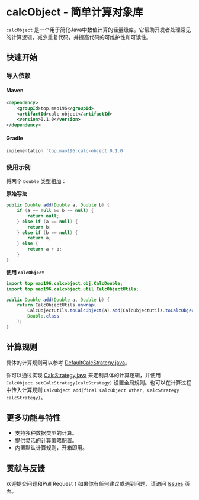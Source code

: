 
# calcObject - 简单计算对象库


`calcObject` 是一个用于简化Java中数值计算的轻量级库。它帮助开发者处理常见的计算逻辑，减少重复代码，并提高代码的可维护性和可读性。

## 快速开始

### 导入依赖

#### Maven
```xml
<dependency>
    <groupId>top.mao196</groupId>
    <artifactId>calc-object</artifactId>
    <version>0.1.0</version>
</dependency>
```


#### Gradle
```groovy
implementation 'top.mao196:calc-object:0.1.0'
```


### 使用示例

将两个 `Double` 类型相加：

**原始写法**
```java
public Double add(Double a, Double b) {
    if (a == null && b == null) {
        return null;
    } else if (a == null) {
        return b;
    } else if (b == null) {
        return a;
    } else {
        return a + b;
    }
}
```


**使用 `calcObject`**
```java
import top.mao196.calcobject.obj.CalcDouble;
import top.mao196.calcobject.util.CalcObjectUtils;

public Double add(Double a, Double b) {
    return CalcObjectUtils.unwrap(
        CalcObjectUtils.toCalcObject(a).add(CalcObjectUtils.toCalcObject(b)),
        Double.class
    );
}
```


## 计算规则

具体的计算规则可以参考 [DefaultCalcStrategy.java](src/main/java/top/mao196/calcobject/strategy/DefaultCalcStrategy.java)。

你可以通过实现 [CalcStrategy.java](src/main/java/top/mao196/calcobject/strategy/CalcStrategy.java) 来定制具体的计算逻辑，并使用 `CalcObject.setCalcStrategy(calcStrategy)` 设置全局规则。也可以在计算过程中传入计算规则 `CalcObject add(final CalcObject other, CalcStrategy calcStrategy)`。

## 更多功能与特性

- 支持多种数据类型的计算。
- 提供灵活的计算策略配置。
- 内置默认计算规则，开箱即用。

## 贡献与反馈

欢迎提交问题和Pull Request！如果你有任何建议或遇到问题，请访问 [Issues](https://github.com/susanbushisan/calcObject/issues) 页面。


